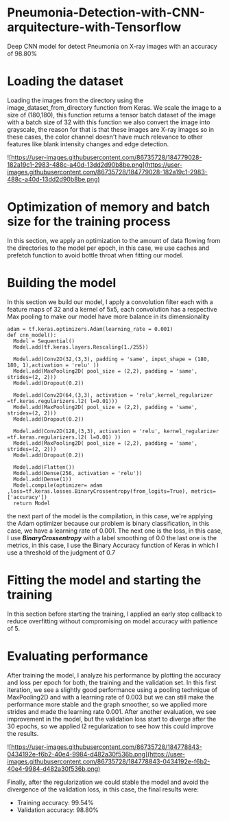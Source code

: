 # Pneumonia-Detection-with-CNN-arquitecture-with-Tensorflow
 Deep CNN model for detect Pneumonia on X-ray images with an accuracy of 98.80% 

# Loading the dataset

Loading the images from the directory using the image_dataset_from_directory function from Keras.
We scale the image to a size of (180,180), this function returns a tensor batch dataset of the image with a batch size of 32
with this function we also convert the image into grayscale, the reason for that is that these images are X-ray images so
in these cases, the color channel doesn't have much relevance to other features like blank intensity changes and edge detection.

![https://user-images.githubusercontent.com/86735728/184779028-182a19c1-2983-488c-a40d-13dd2d90b8be.png](https://user-images.githubusercontent.com/86735728/184779028-182a19c1-2983-488c-a40d-13dd2d90b8be.png)

# Optimization of memory and batch size for the training process

In this section, we apply an optimization to the amount of data flowing from the directories to the model per epoch,
in this case, we use caches and prefetch function to avoid bottle throat when fitting our model.

# Building the model

In this section we build our model, I apply a convolution filter each with a feature maps of 32 and a kernel of 5x5,
each convolution has a respective Max pooling to make our model have more balance in its dimensionality

```
adam = tf.keras.optimizers.Adam(learning_rate = 0.001)
def cnn_model():
  Model = Sequential()
  Model.add(tf.keras.layers.Rescaling(1./255))

  Model.add(Conv2D(32,(3,3), padding = 'same', input_shape = (180, 180, 1),activation = 'relu' ))
  Model.add(MaxPooling2D( pool_size = (2,2), padding = 'same', strides=(2, 2)))
  Model.add(Dropout(0.2))

  Model.add(Conv2D(64,(3,3), activation = 'relu',kernel_regularizer =tf.keras.regularizers.l2( l=0.01)))
  Model.add(MaxPooling2D( pool_size = (2,2), padding = 'same', strides=(2, 2)))
  Model.add(Dropout(0.2))

  Model.add(Conv2D(128,(3,3), activation = 'relu', kernel_regularizer =tf.keras.regularizers.l2( l=0.01) ))
  Model.add(MaxPooling2D( pool_size = (2,2), padding = 'same', strides=(2, 2)))
  Model.add(Dropout(0.2))

  Model.add(Flatten())
  Model.add(Dense(256, activation = 'relu'))
  Model.add(Dense(1))
  Model.compile(optimizer= adam ,loss=tf.keras.losses.BinaryCrossentropy(from_logits=True), metrics=['accuracy'])
  return Model

```

the next part of the model is the compilation, in this case, we're applying the Adam optimizer because our
problem is binary classification, in this case, we have a learning rate of 0.001.
The next one is the loss, in this case, I use ***BinaryCrossentropy*** with a label smoothing of 0.0
the last one is the metrics, in this case, I use the Binary Accuracy function of Keras in which I use a threshold of the judgment of 0.7

# Fitting the model and starting the training

In this section before starting the training, I applied an early stop callback to reduce overfitting without compromising
on model accuracy with patience of 5.

# Evaluating performance

After training the model, I analyze his performance by plotting the accuracy and loss per epoch for both, the training and the validation set.
In this first iteration, we see a slightly good performance using a pooling technique of MaxPooling2D and with a learning rate of 0.003
but we can still make the performance more stable and the graph smoother, so we applied more strides and made the learning rate 0.001.
After another evaluation, we see improvement in the model, but the validation loss start to diverge after the 30 epochs, so we applied l2 regularization to see how this could improve the results.

![https://user-images.githubusercontent.com/86735728/184778843-0434192e-f6b2-40e4-9984-d482a30f536b.png](https://user-images.githubusercontent.com/86735728/184778843-0434192e-f6b2-40e4-9984-d482a30f536b.png)

Finally, after the regularization we could stable the model and avoid the divergence of the validation loss,
in this case, the final results were:

- Training accuracy: 99.54%
- Validation accuracy: 98.80%
